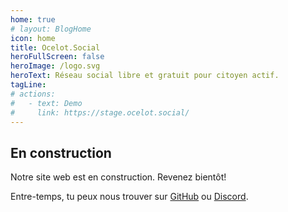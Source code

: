 ```yaml
---
home: true
# layout: BlogHome
icon: home
title: Ocelot.Social
heroFullScreen: false
heroImage: /logo.svg
heroText: Réseau social libre et gratuit pour citoyen actif.
tagLine: 
# actions:
#   - text: Demo
#     link: https://stage.ocelot.social/
---
```

## En construction

Notre site web est en construction. Revenez bientôt!

Entre-temps, tu peux nous trouver sur [GitHub](https://github.com/Ocelot-Social-Community/) ou [Discord](https://discord.gg/AGPJ7YgC).
